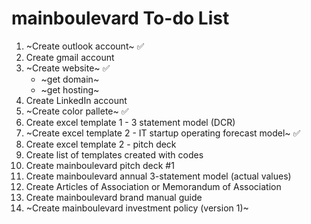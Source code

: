# mainboulevard To-do List
1. ~Create outlook account~ ✅
2. Create gmail account
3. ~Create website~ ✅
   - ~get domain~
   - ~get hosting~
4. Create LinkedIn account
5. ~Create color pallete~ ✅
6. Create excel template 1 - 3 statement model (DCR)
7. ~Create excel template 2 - IT startup operating forecast model~ ✅
8. Create excel template 2 - pitch deck
9. Create list of templates created with codes
10. Create mainboulevard pitch deck #1
11. Create mainboulevard annual 3-statement model (actual values)
12. Create Articles of Association or Memorandum of Association
13. Create mainboulevard brand manual guide
14. ~Create mainboulevard investment policy (version 1)~

